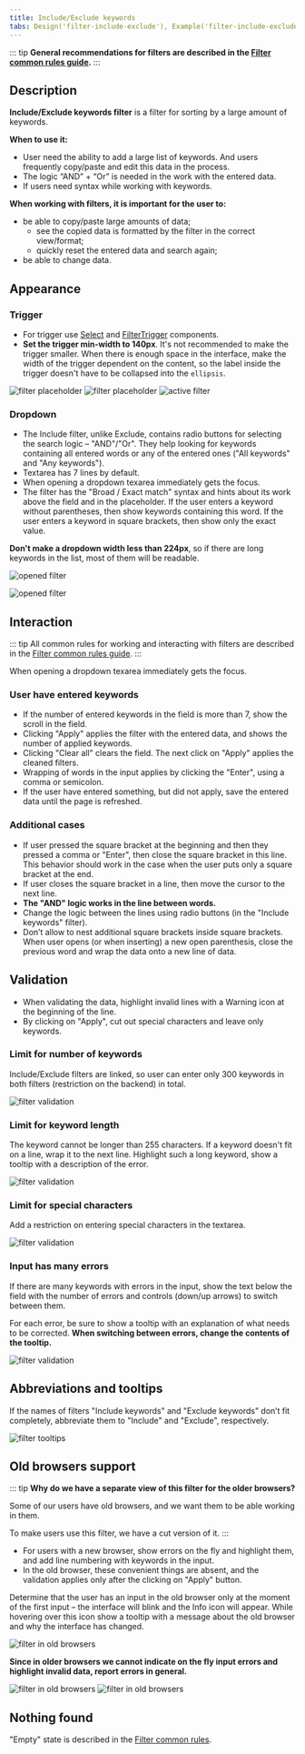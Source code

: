 ```yaml
---
title: Include/Exclude keywords
tabs: Design('filter-include-exclude'), Example('filter-include-exclude-code')
---
```


::: tip
**General recommendations for filters are described in the [Filter common rules guide](/filter-group/filter-rules/filter-rules).**
:::

## Description

**Include/Exclude keywords filter** is a filter for sorting by a large amount of keywords.

**When to use it:**

- User need the ability to add a large list of keywords. And users frequently copy/paste and edit this data in the process.
- The logic “AND” + “Or” is needed in the work with the entered data.
- If users need syntax while working with keywords.

**When working with filters, it is important for the user to:**

- be able to copy/paste large amounts of data;
  - see the copied data is formatted by the filter in the correct view/format;
  - quickly reset the entered data and search again;
- be able to change data.

## Appearance

### Trigger

- For trigger use [Select](/components/select/select) and [FilterTrigger](/components/filter-trigger/filter-trigger) components.
- **Set the trigger min-width to 140px**. It's not recommended to make the trigger smaller. When there is enough space in the interface, make the width of the trigger dependent on the content, so the label inside the trigger doesn't have to be collapsed into the `ellipsis`.

![filter placeholder](static/placeholder-include.png)
![filter placeholder](static/placeholder-exclude.png)
![active filter](static/active-include-exclude.png)

### Dropdown

- The Include filter, unlike Exclude, contains radio buttons for selecting the search logic – "AND"/"Or". They help looking for keywords containing all entered words or any of the entered ones ("All keywords" and "Any keywords").
- Textarea has 7 lines by default.
- When opening a dropdown texarea immediately gets the focus.
- The filter has the "Broad / Exact match" syntax and hints about its work above the field and in the placeholder. If the user enters a keyword without parentheses, then show keywords containing this word. If the user enters a keyword in square brackets, then show only the exact value.

**Don't make a dropdown width less than 224px**, so if there are long keywords in the list, most of them will be readable.

![opened filter](static/opened-include.png)

![opened filter](static/opened-exclude.png)

## Interaction

::: tip
All common rules for working and interacting with filters are described in the [Filter common rules guide](/filter-group/filter-rules/filter-rules).
:::

When opening a dropdown texarea immediately gets the focus.

### User have entered keywords

- If the number of entered keywords in the field is more than 7, show the scroll in the field.
- Clicking "Apply" applies the filter with the entered data, and shows the number of applied keywords.
- Clicking "Clear all" clears the field. The next click on "Apply" applies the cleaned filters.
- Wrapping of words in the input applies by clicking the "Enter", using a comma or semicolon.
- If the user have entered something, but did not apply, save the entered data until the page is refreshed.

### Additional cases

- If user pressed the square bracket at the beginning and then they pressed a comma or "Enter", then close the square bracket in this line. This behavior should work in the case when the user puts only a square bracket at the end.
- If user closes the square bracket in a line, then move the cursor to the next line.
- **The "AND" logic works in the line between words.**
- Change the logic between the lines using radio buttons (in the "Include keywords" filter).
- Don’t allow to nest additional square brackets inside square brackets. When user opens (or when inserting) a new open parenthesis, close the previous word and wrap the data onto a new line of data.

## Validation

- When validating the data, highlight invalid lines with a Warning icon at the beginning of the line.
- By clicking on "Apply", cut out special characters and leave only keywords.

### Limit for number of keywords

Include/Exclude filters are linked, so user can enter only 300 keywords in both filters (restriction on the backend) in total.

![filter validation](static/validation-1.png)

### Limit for keyword length

The keyword cannot be longer than 255 characters. If a keyword doesn't fit on a line, wrap it to the next line. Highlight such a long keyword, show a tooltip with a description of the error.

![filter validation](static/validation-2.png)

### Limit for special characters

Add a restriction on entering special characters in the textarea.

![filter validation](static/validation-3.png)

### Input has many errors

If there are many keywords with errors in the input, show the text below the field with the number of errors and controls (down/up arrows) to switch between them.

For each error, be sure to show a tooltip with an explanation of what needs to be corrected. **When switching between errors, change the contents of the tooltip.**

![filter validation](static/many-errors.png)

## Abbreviations and tooltips

If the names of filters "Include keywords" and "Exclude keywords" don’t fit completely, abbreviate them to "Include" and "Exclude", respectively.

![filter tooltips](static/tooltips.png)

## Old browsers support

::: tip
**Why do we have a separate view of this filter for the older browsers?**

Some of our users have old browsers, and we want them to be able working in them.

To make users use this filter, we have a cut version of it.
:::

- For users with a new browser, show errors on the fly and highlight them, and add line numbering with keywords in the input.
- In the old browser, these convenient things are absent, and the validation applies only after the clicking on "Apply" button.

Determine that the user has an input in the old browser only at the moment of the first input – the interface will blink and the Info icon will appear. While hovering over this icon show a tooltip with a message about the old browser and why the interface has changed.

![filter in old browsers](static/old-browser-1.png)

**Since in older browsers we cannot indicate on the fly input errors and highlight invalid data, report errors in general.**

![filter in old browsers](static/old-browser-2.png)
![filter in old browsers](static/old-browser-3.png)

## Nothing found

"Empty" state is described in the [Filter common rules](/filter-group/filter-rules/filter-rules).

